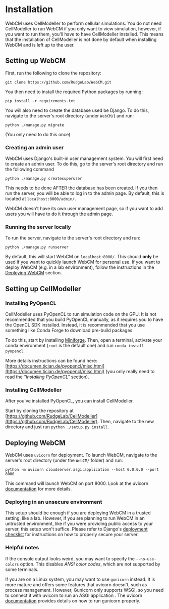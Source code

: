 
# Installation

WebCM uses CellModeller to perform cellular simulations. You do not need CellModeller to run WebCM if you only want to view simulation, however, if you want to run them, you'll have to have CellModeller installed. This means that the installation of CellModeller is not done by default when installing WebCM and is left up to the user. 

## Setting up WebCM

First, run the following to clone the repository:

	git clone https://github.com/RudgeLab/WebCM.git

You then need to install the required Python packages by running:

	pip install -r requirements.txt

You will also need to create the database used be Django. To do this, navigate to the server's root directory (under `WebCM/`) and run:

	python ./manage.py migrate

(You only need to do this once)

### Creating an admin user

WebCM uses Django's built-in user management system. You will first need to create an admin user. To do this, go to the server's root directory and run the following command

	python ./manage.py createsuperuser

This needs to be done AFTER the database has been created. If you then run the server, you will be able to log in to the admin page. By default, this is located at `localhost:8000/admin/`.

WebCM doesn't have its own user management page, so if you want to add users you will have to do it through the admin page.

### Running the server locally

To run the server, navigate to the server's root directory and run:

	python ./manage.py runserver

By default, this will start WebCM on `localhost:8000/`. This should **only** be used if you want to quickly launch WebCM for personal use. If you want to deploy WebCM (e.g. in a lab environment), follow the instructions in the [Deploying WebCM](#deploying-webcm) section.

## Setting up CellModeller


### Installing PyOpenCL

CellModeller uses PyOpenCL to run simulation code on the GPU. It is not recommended that you build PyOpenCL manually, as it requires you to have the OpenCL SDK installed. Instead, it is recommended that you use something like Conda Forge to download pre-build packages. 

To do this, start by installing [Miniforge](https://github.com/conda-forge/miniforge/releases/latest/).  Then, open a terminal, activate your conda environment (`root` is the default one) and run `conda install pyopencl`. 

More details instructions can be found here: [https://documen.tician.de/pyopencl/misc.html](https://documen.tician.de/pyopencl/misc.html) (you only really need to read the *"Installing PyOpenCL"* section).

### Installing CellModeller

After you've installed PyOpenCL, you can install CellModeller.

Start by cloning the repository at [https://github.com/RudgeLab/CellModeller](https://github.com/RudgeLab/CellModeller). Then, navigate to the new directory and just run `python ./setup.py install`. 

## Deploying WebCM
WebCM uses `uvicorn` for deployment. To launch WebCM, navigate to the server's root directory (under the `WebCM/` folder) and run:

	python -m uvicorn cloudserver.asgi:application --host 0.0.0.0 --port 8000

This command will launch WebCM on port 8000. Look at the uvicorn [documentation](https://www.uvicorn.org/deployment/) for more details.

### Deploying in an unsecure environment
This setup should be enough if you are deploying WebCM in a trusted setting, like a lab. However, if you are planning to run WebCM in an untrusted environment, like if you were providing public access to your server, this setup won't suffice. Please refer to Django's [deployment checklist](https://docs.djangoproject.com/en/4.1/howto/deployment/checklist/) for instructions on how to properly secure your server.

### Helpful notes
If the console output looks weird, you may want to specify the `--no-use-colors` option. This disables *ANSI color codes*, which are not supported by some terminals.

If you are on a Linux system, you may want to use `gunicorn` instead. It is more mature and offers some features that uvicorn doesn't, such as process management. However, Gunicorn only supports WSGI, so you need to connect it with uvicorn to run an ASGI application . The uvicorn [documentation](https://www.uvicorn.org/deployment/#gunicorn) provides details on how to run gunicorn properly.
